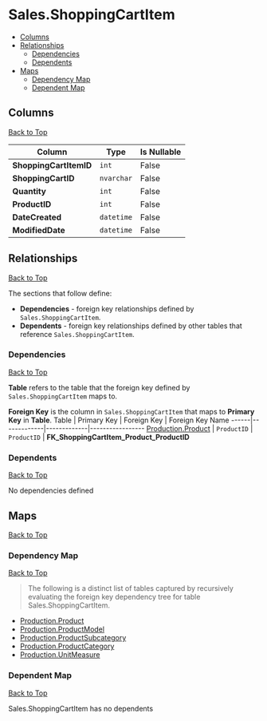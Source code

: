 # Sales.ShoppingCartItem

* [Columns](#columns)
* [Relationships](#relationships)
    * [Dependencies](#dependencies)
    * [Dependents](#dependents)
* [Maps](#maps)
    * [Dependency Map](#dependency-map)
    * [Dependent Map](#dependent-map)

## Columns
[Back to Top](#salesshoppingcartitem)

Column | Type | Is Nullable
-------|------|------------
**ShoppingCartItemID** | `int` | False
**ShoppingCartID** | `nvarchar` | False
**Quantity** | `int` | False
**ProductID** | `int` | False
**DateCreated** | `datetime` | False
**ModifiedDate** | `datetime` | False

## Relationships
[Back to Top](#salesshoppingcartitem)


The sections that follow define:
* **Dependencies** - foreign key relationships defined by `Sales.ShoppingCartItem`.
* **Dependents** - foreign key relationships defined by other tables that reference `Sales.ShoppingCartItem`.

### Dependencies
[Back to Top](#salesshoppingcartitem)


**Table** refers to the table that the foreign key defined by `Sales.ShoppingCartItem` maps to.

**Foreign Key** is the column in `Sales.ShoppingCartItem` that maps to **Primary Key** in **Table**.
Table | Primary Key | Foreign Key | Foreign Key Name
------|-------------|-------------|-----------------
[Production.Product](../Production/Product.md) | `ProductID` | `ProductID` | **FK_ShoppingCartItem_Product_ProductID**

### Dependents
[Back to Top](#salesshoppingcartitem)

No dependencies defined

## Maps
[Back to Top](#salesshoppingcartitem)

### Dependency Map
[Back to Top](#salesshoppingcartitem)

> The following is a distinct list of tables captured by recursively evaluating the foreign key dependency tree for table Sales.ShoppingCartItem.

* [Production.Product](../Production/Product.md)
* [Production.ProductModel](./ProductModel.md)
* [Production.ProductSubcategory](./ProductSubcategory.md)
* [Production.ProductCategory](./ProductCategory.md)
* [Production.UnitMeasure](./UnitMeasure.md)
### Dependent Map
[Back to Top](#salesshoppingcartitem)

Sales.ShoppingCartItem has no dependents
